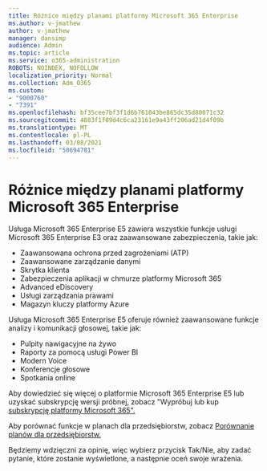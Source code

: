 ```yaml
---
title: Różnice między planami platformy Microsoft 365 Enterprise
ms.author: v-jmathew
author: v-jmathew
manager: dansimp
audience: Admin
ms.topic: article
ms.service: o365-administration
ROBOTS: NOINDEX, NOFOLLOW
localization_priority: Normal
ms.collection: Adm_O365
ms.custom:
- "9000760"
- "7391"
ms.openlocfilehash: bf35cee7bf3f1d6b761043be865dc35d80071c32
ms.sourcegitcommit: 4883f1f89d4c6ca23161e9a43ff206ad21d4f09b
ms.translationtype: MT
ms.contentlocale: pl-PL
ms.lasthandoff: 03/08/2021
ms.locfileid: "50694781"
---
```

# <a name="microsoft-365-enterprise-plan-differences"></a>Różnice między planami platformy Microsoft 365 Enterprise

Usługa Microsoft 365 Enterprise E5 zawiera wszystkie funkcje usługi Microsoft 365 Enterprise E3 oraz zaawansowane zabezpieczenia, takie jak:

- Zaawansowana ochrona przed zagrożeniami (ATP)
- Zaawansowane zarządzanie danymi
- Skrytka klienta
- Zabezpieczenia aplikacji w chmurze platformy Microsoft 365
- Advanced eDiscovery
- Usługi zarządzania prawami
- Magazyn kluczy platformy Azure

Usługa Microsoft 365 Enterprise E5 oferuje również zaawansowane funkcje analizy i komunikacji głosowej, takie jak:

- Pulpity nawigacyjne na żywo
- Raporty za pomocą usługi Power BI
- Modern Voice
- Konferencje głosowe
- Spotkania online

Aby dowiedzieć się więcej o platformie Microsoft 365 Enterprise E5 lub uzyskać subskrypcję wersji próbnej, zobacz "Wypróbuj lub kup [subskrypcję platformy Microsoft 365".](https://go.microsoft.com/fwlink/?linkid=2099673)

Aby porównać funkcje w planach dla przedsiębiorstw, zobacz [Porównanie planów dla przedsiębiorstw.](https://go.microsoft.com/fwlink/?linkid=2097200)

Będziemy wdzięczni za opinię, więc wybierz przycisk Tak/Nie, aby zadać pytanie, które zostanie wyświetlone, a następnie oceń swoje wrażenia.
